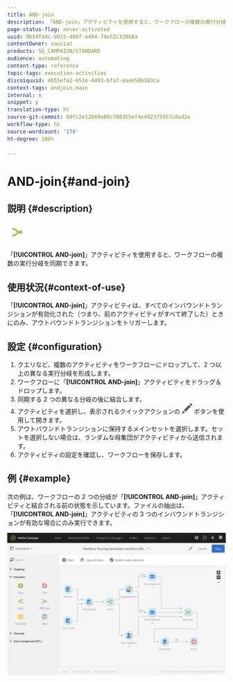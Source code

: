 ```yaml
---
title: AND-join
description: 「AND-join」アクティビティを使用すると、ワークフローの複数の実行分岐を同期できます。
page-status-flag: never-activated
uuid: 9b54fd4c-9915-400f-a494-74e52c329b8a
contentOwner: sauviat
products: SG_CAMPAIGN/STANDARD
audience: automating
content-type: reference
topic-tags: execution-activities
discoiquuid: 4b55efa2-652e-4493-bfa7-eaee59b383ca
context-tags: andjoin,main
internal: n
snippet: y
translation-type: ht
source-git-commit: 00fc2e12669a00c788355ef4e492375957cdad2e
workflow-type: ht
source-wordcount: '178'
ht-degree: 100%

---
```



# AND-join{#and-join}

## 説明 {#description}

![](assets/and_join.png)

「**[!UICONTROL AND-join]**」アクティビティを使用すると、ワークフローの複数の実行分岐を同期できます。

## 使用状況{#context-of-use}

「**[!UICONTROL AND-join]**」アクティビティは、すべてのインバウンドトランジションが有効化された（つまり、前のアクティビティがすべて終了した）ときにのみ、アウトバウンドトランジションをトリガーします。

## 設定 {#configuration}

1. クエリなど、複数のアクティビティをワークフローにドロップして、2 つ以上の異なる実行分岐を形成します。
1. ワークフローに「**[!UICONTROL AND-join]**」アクティビティをドラッグ＆ドロップします。
1. 同期する 2 つの異なる分岐の後に結合します。
1. アクティビティを選択し、表示されるクイックアクションの ![](assets/edit_darkgrey-24px.png) ボタンを使用して開きます。
1. アウトバウンドトランジションに保持するメインセットを選択します。セットを選択しない場合は、ランダムな母集団がアクティビティから送信されます。
1. アクティビティの設定を確認し、ワークフローを保存します。

## 例 {#example}

次の例は、ワークフローの 2 つの分岐が「**[!UICONTROL AND-join]**」アクティビティと結合される前の状態を示しています。ファイルの抽出は、「**[!UICONTROL AND-join]**」アクティビティの 3 つのインバウンドトランジションが有効な場合にのみ実行できます。

![](assets/wkf_and-join_example.png)

